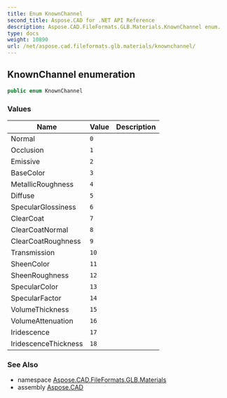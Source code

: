 ```yaml
---
title: Enum KnownChannel
second_title: Aspose.CAD for .NET API Reference
description: Aspose.CAD.FileFormats.GLB.Materials.KnownChannel enum. 
type: docs
weight: 10890
url: /net/aspose.cad.fileformats.glb.materials/knownchannel/
---
```

## KnownChannel enumeration

```csharp
public enum KnownChannel
```

### Values

| Name | Value | Description |
| --- | --- | --- |
| Normal | `0` |  |
| Occlusion | `1` |  |
| Emissive | `2` |  |
| BaseColor | `3` |  |
| MetallicRoughness | `4` |  |
| Diffuse | `5` |  |
| SpecularGlossiness | `6` |  |
| ClearCoat | `7` |  |
| ClearCoatNormal | `8` |  |
| ClearCoatRoughness | `9` |  |
| Transmission | `10` |  |
| SheenColor | `11` |  |
| SheenRoughness | `12` |  |
| SpecularColor | `13` |  |
| SpecularFactor | `14` |  |
| VolumeThickness | `15` |  |
| VolumeAttenuation | `16` |  |
| Iridescence | `17` |  |
| IridescenceThickness | `18` |  |

### See Also

* namespace [Aspose.CAD.FileFormats.GLB.Materials](../../aspose.cad.fileformats.glb.materials/)
* assembly [Aspose.CAD](../../)


